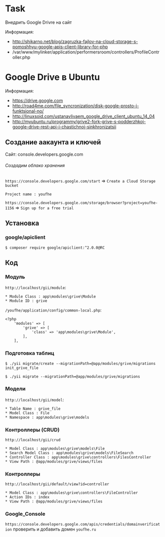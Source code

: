 # Task

Внедрить Google Drivre на сайт

Информация:
* http://shikarno.net/blog/zagruzka-fajlov-na-cloud-storage-s-pomoshhyu-google-apis-client-library-for-php
* /var/www/mylinker/application/performersroom/controllers/ProfileController.php

# Google Drive в Ubuntu

Информация:
* https://drive.google.com
* http://road4me.com/file_syncronization/disk-google-prosto-i-funktsional-no/
* http://linuxsoid.com/ustanavlivaem_google_drive_client_ubuntu_14_04
* http://myubuntu.ru/programmy/grive2-fork-grive-s-podderzhkoj-google-drive-rest-api-i-chastichnoj-sinkhronizatsii

## Создание аакаунта и ключей

Сайт: console.developers.google.com

###### Создадим облако хранения

`https://console.developers.google.com/start` => `Create a Cloud Storage bucket`

```
Project name : youfhe
```

`https://console.developers.google.com/storage/browser?project=youfhe-1156` => `Sign up for a free trial`


## Установка


### google/apiclient

```
$ composer require google/apiclient:^2.0.0@RC
```

## Код

### Модуль

`http://localhost/gii/module`:

```
* Module Class : app\modules\grive\Module
* Module ID : grive
```

`/youfhe/application/config/common-local.php`:


```
<?php
    'modules' => [
        'grive' => [
            'class' => 'app\modules\grive\Module',
        ],
    ],
```

### Подготовка таблиц

```
$ ./yii migrate/create --migrationPath=@app/modules/grive/migrations init_grive_file
```

```
$ ./yii migrate --migrationPath=@app/modules/grive/migrations
```

### Модели

`http://localhost/gii/model`:

```
* Table Name : grive_file
* Model Class : File
* Namespace : app\modules\grive\models
```

### Контроллеры (CRUD)

`http://localhost/gii/crud`

```
* Model Class : app\modules\grive\models\File
* Search Model Class : app\modules\grive\models\FileSearch
* Controller Class : app\modules\grive\controllers\FilesController
* View Path : @app/modules/grive/views/files
```

### Контроллеры

`http://localhost/gii/default/view?id=controller`

```
* Model Class : app\modules\grive\controllers\FileController
* Action IDs : index
* View Path : @app/modules/grive/views/files
```


### Google_Console

`https://console.developers.google.com/apis/credentials/domainverification` проверить и добавить домен `youfhe.ru`


